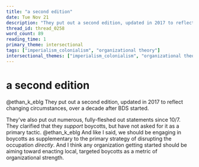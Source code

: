```yaml
---
title: "a second edition"
date: Tue Nov 21
description: "They put out a second edition, updated in 2017 to reflect changing circumstances, over a decade after BDS started."
thread_id: thread_0258
word_count: 89
reading_time: 1
primary_theme: intersectional
tags: ["imperialism_colonialism", "organizational theory"]
intersectional_themes: ["imperialism_colonialism", "organizational theory"]
---
```


# a second edition

@ethan_k_eblg They put out a second edition, updated in 2017 to reflect changing circumstances, over a decade after BDS started.

They've also put out numerous, fully-fleshed out statements since 10/7. They clarified that they *support* boycotts, but have not asked for it as a primary tactic. @ethan_k_eblg And like I said, we should be engaging in boycotts as supplementary to the primary strategy of disrupting the occupation *directly*. And I think any organization getting started should be aiming toward enacting local, targeted boycotts as a metric of organizational strength.